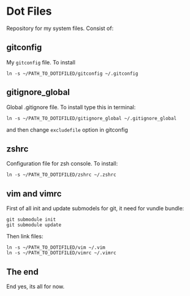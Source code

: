 Dot Files
=========

Repository for my system files. Consist of:

## gitconfig
My `gitconfig` file. To install

    ln -s ~/PATH_TO_DOTIFILED/gitconfig ~/.gitconfig

## gitignore_global
Global .gitignore file. To install type this in terminal:

    ln -s ~/PATH_TO_DOTIFILED/gitignore_global ~/.gitignore_global

and then change `excludefile` option in gitconfig

## zshrc
Configuration file for zsh console. To install:

    ln -s ~/PATH_TO_DOTIFILED/zshrc ~/.zshrc

## vim and vimrc
First of all init and update submodels for git, it need for vundle bundle:

    git submodule init
    git submodule update

Then link files:

    ln -s ~/PATH_TO_DOTIFILED/vim ~/.vim
    ln -s ~/PATH_TO_DOTIFILED/vimrc ~/.vimrc

## The end
End yes, its all for now.

